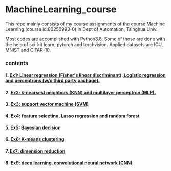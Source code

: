 # MachineLearning_course
This repo mainly consists of my course assignments of the course Machine Learning (course id:80250993-0) in Dept of Automation, Tsinghua Univ.

Most codes are accomplished with Python3.8. Some of those are done with the help of sci-kit learn, pytorch and torchvision.
Applied datasets are ICU, MNIST and CIFAR-10.


### contents
#### 1. [Ex1: Linear regression (Fisher's linear discriminant), Logistic regression and perceptrons (w/o third party pachage).](https://github.com/MaxActionWang/MachineLearning_course/tree/main/ex1_submit_wmx)
#### 2. [Ex2: k-nearsest neighbors (KNN) and multilayer perceptron (MLP).](https://github.com/MaxActionWang/MachineLearning_course/tree/main/ex2_submit_wmx)
#### 3. [Ex3: support vector machine (SVM)](https://github.com/MaxActionWang/MachineLearning_course/tree/main/Ex3_submit_wmx)
#### 4. [Ex4: feature selectino, Lasso regression and random forest](https://github.com/MaxActionWang/MachineLearning_course/tree/main/ex4_submit_wmx)
#### 5. [Ex5: Bayesian decision](https://github.com/MaxActionWang/MachineLearning_course/tree/main/ex5_submit_wmx)
#### 6. [Ex6: K-means clustering](https://github.com/MaxActionWang/MachineLearning_course/tree/main/ex6_submit_wmx)
#### 7. [Ex7: dimension reduction](https://github.com/MaxActionWang/MachineLearning_course/tree/main/Ex7_submit_wmx)
#### 8. [Ex9: deep learning, convolutional neural network (CNN)](https://github.com/MaxActionWang/MachineLearning_course/tree/main/ex9_submit)
